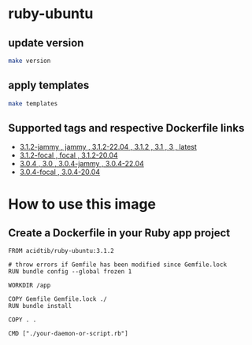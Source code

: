 # ruby-ubuntu

## update version
```sh
make version
```

## apply templates

```sh
make templates
```



## Supported tags and respective Dockerfile links
- [3.1.2-jammy , jammy , 3.1.2-22.04 , 3.1.2 , 3.1 , 3 , latest](https://github.com/acidtib/ruby-ubuntu/blob/main/3.1/jammy/Dockerfile)
- [3.1.2-focal , focal , 3.1.2-20.04](https://github.com/acidtib/ruby-ubuntu/blob/main/3.1/focal/Dockerfile)
- [3.0.4 , 3.0 , 3.0.4-jammy , 3.0.4-22.04](https://github.com/acidtib/ruby-ubuntu/blob/main/3.0/jammy/Dockerfile)
- [3.0.4-focal , 3.0.4-20.04](https://github.com/acidtib/ruby-ubuntu/blob/main/3.0/focal/Dockerfile)

# How to use this image
## Create a Dockerfile in your Ruby app project

```
FROM acidtib/ruby-ubuntu:3.1.2

# throw errors if Gemfile has been modified since Gemfile.lock
RUN bundle config --global frozen 1

WORKDIR /app

COPY Gemfile Gemfile.lock ./
RUN bundle install

COPY . .

CMD ["./your-daemon-or-script.rb"]
```